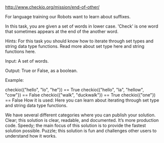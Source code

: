 http://www.checkio.org/mission/end-of-other/

For language training our Robots want to learn about suffixes.

In this task, you are given a set of words in lower case. 'Check' is one word that sometimes appears at the end of the another word.

Hints: For this task you should know how to iterate through set types and string data type functions. Read more about set type here and string functions here.

Input: A set of words.

Output: True or False, as a boolean.

Example:

checkio({"hello", "lo", "he"}) == True
checkio({"hello", "la", "hellow", "cow"}) == False
checkio({"walk", "duckwalk"}) == True
checkio({"one"}) == False
How it is used: Here you can learn about iterating through set type and string data type functions.

We have several different categories where you can publish your solution. Clear; this solution is clear, readable, and documented. It’s more production code. Speedy; the main focus of this solution is to provide the fastest solution possible. Puzzle; this solution is fun and challenges other users to understand how it works.
